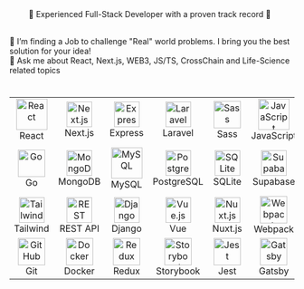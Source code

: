 <div align="center">💫 Experienced Full-Stack Developer with a proven track record 💫 &nbsp;</div>

<br/>🤝 I’m finding a Job to challenge "Real" world problems. I bring you the best solution for your idea!
<br/>💬 Ask me about React, Next.js, WEB3, JS/TS, CrossChain and Life-Science related topics

# 
<table align="center" cellspacing="10">
  <tr>
    <td align="center" width="90">
      <img src="https://techstack-generator.vercel.app/react-icon.svg" alt="React" width="55" height="55" /><br />React
    </td>
    <td align="center" width="90">
      <img src="https://skillicons.dev/icons?i=nextjs" alt="Next.js" width="45" height="45" /><br />Next.js
    </td>
    <td align="center" width="90">
      <img src="https://skillicons.dev/icons?i=express" alt="Express" width="45" height="45" /><br />Express
    </td>
    <td align="center" width="90">
      <img src="https://skillicons.dev/icons?i=laravel" alt="Laravel" width="45" height="45" /><br />Laravel
    </td>
    <td align="center" width="90">
      <img src="https://techstack-generator.vercel.app/sass-icon.svg" alt="Sass" width="48" height="48" /><br />Sass
    </td>
    <td align="center" width="90">
      <img src="https://techstack-generator.vercel.app/js-icon.svg" alt="JavaScript" width="55" height="55" /><br />JavaScript
    </td>
    <td align="center" width="90">
      <img src="https://techstack-generator.vercel.app/ts-icon.svg" alt="TypeScript" width="55" height="55" /><br />TypeScript
    </td>
    <td align="center" width="90">
      <img src="https://skillicons.dev/icons?i=php" alt="PHP" width="45" height="45" /><br />PHP
    </td>
  </tr>
  <tr>
    <td align="center" width="90">
      <img src="https://skillicons.dev/icons?i=go" alt="Go" width="48" height="48" /><br />Go
    </td>
    <td align="center" width="90">
      <img src="https://skillicons.dev/icons?i=mongodb" alt="MongoDB" width="45" height="45" /><br />MongoDB
    </td>
    <td align="center" width="90">
      <img src="https://techstack-generator.vercel.app/mysql-icon.svg" alt="MySQL" width="55" height="55" /><br />MySQL
    </td>
    <td align="center" width="90">
      <img src="https://skillicons.dev/icons?i=postgres" alt="PostgreSQL" width="45" height="45" /><br />PostgreSQL
    </td>
    <td align="center" width="90">
      <img src="https://skillicons.dev/icons?i=sqlite" alt="SQLite" width="45" height="45" /><br />SQLite
    </td>
    <td align="center" width="90">
      <img src="https://skillicons.dev/icons?i=supabase" alt="Supabase" width="45" height="45" /><br />Supabase
    </td>
    <td align="center" width="90">
      <img src="https://techstack-generator.vercel.app/graphql-icon.svg" alt="GraphQL" width="48" height="48" /><br />GraphQL
    </td>
    <td align="center" width="90">
      <img src="https://skillicons.dev/icons?i=materialui" alt="Material UI" width="45" height="45" /><br />Material UI
    </td>
  </tr>
  <tr>
    <td align="center" width="90">
      <img src="https://skillicons.dev/icons?i=tailwind" alt="Tailwind CSS" width="45" height="45" /><br />Tailwind
    </td>
    <td align="center" width="90">
      <img src="https://techstack-generator.vercel.app/restapi-icon.svg" alt="REST API" width="45" height="45" /><br />REST API
    </td>
    <td align="center" width="90">
      <img src="https://techstack-generator.vercel.app/django-icon.svg" alt="Django" width="45" height="45" /><br />Django
    </td>
    <td align="center" width="90">
      <img src="https://skillicons.dev/icons?i=vue" alt="Vue.js" width="45" height="45" /><br />Vue
    </td>
    <td align="center" width="90">
      <img src="https://skillicons.dev/icons?i=nuxtjs" alt="Nuxt.js" width="45" height="45" /><br />Nuxt.js
    </td>
    <td align="center" width="90">
      <img src="https://techstack-generator.vercel.app/webpack-icon.svg" alt="Webpack" width="48" height="48" /><br />Webpack
    </td>
    <td align="center" width="90">
      <img src="https://techstack-generator.vercel.app/aws-icon.svg" alt="AWS" width="48" height="48" /><br />AWS
    </td>
    <td align="center" width="90">
      <img src="https://techstack-generator.vercel.app/nginx-icon.svg" alt="Nginx" width="48" height="48" /><br />Nginx
    </td>
  </tr>
  <tr>
    <td align="center" width="90">
      <img src="https://techstack-generator.vercel.app/github-icon.svg" alt="GitHub" width="48" height="48" /><br />Git
    </td>
    <td align="center" width="90">
      <img src="https://techstack-generator.vercel.app/docker-icon.svg" alt="Docker" width="48" height="48" /><br />Docker
    </td>
    <td align="center" width="90">
      <img src="https://techstack-generator.vercel.app/redux-icon.svg" alt="Redux" width="48" height="48" /><br />Redux
    </td>
    <td align="center" width="90">
      <img src="https://techstack-generator.vercel.app/storybook-icon.svg" alt="Storybook" width="48" height="48" /><br />Storybook
    </td>
    <td align="center" width="90">
      <img src="https://techstack-generator.vercel.app/jest-icon.svg" alt="Jest" width="48" height="48" /><br />Jest
    </td>
    <td align="center" width="90">
      <img src="https://techstack-generator.vercel.app/gatsby-icon.svg" alt="Gatsby" width="48" height="48" /><br />Gatsby
    </td>
  </tr>
</table>

<br/>
<!---
crypto-sirius/crypto-sirius is a ✨ special ✨ repository because its `README.md` (this file) appears on your GitHub profile.
You can click the Preview link to take a look at your changes.
--->
